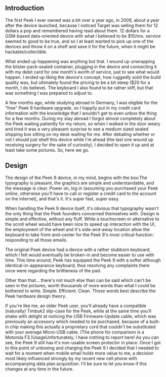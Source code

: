 ## Introduction

The first Peek I ever owned was a bit over a year ago, in 2009, about a year after the device launched, because I noticed Target was selling them for 12 dollars a pop and remembered having read about them. 12 dollars for a GSM-based data-oriented device with what I believed to be $10/mo. service seemed to good to be true, and so I at least wanted to pick up one of the devices and throw it on a shelf and save it for the future, when it might be hackable/collectible.

What ended up happening was anything but that. I wound up unwrapping the blister-pack-sealed container, plugging in the device and connecting it with my debit card for one month's worth of service, just to see what would happen. I ended up liking the device's concept, how ruggedly solid the build quality was, but ultimately found the pricing to be a bit steep ($20 for a month, I do believe). The keyboard I also found to be rather stiff, but that was something I was prepared to adjust to.

A few months ago, while studying abroad in Germany, I was eligible for the "free" Peek 9 hardware upgrade, so I happily put in my credit card information with the knowledge that I wouldn't get to even unbox the thing for a few months. During my stay abroad I forgot almost completely about the Peek waiting patiently for my return, so when I walked in the door weary and tired it was a very pleasant surprise to see a medium sized sealed shipping box sitting on my desk waiting for me. After debating whether or not I should just shelf this device while I'm ahead (the last one wound up receiving surgery for the sake of curiosity), I decided to open it up and at least take some pictures. So, here we go.

## Design

The design of the Peek 9 device, in my mind, begins with the box:The typography is pleasant, the graphics are simple and understandable, and the message is clear. Power on, log in (assuming you purchased your Peek online, otherwise you'll have to call or register a credit card to the account on the internet), and that's it. It's super fast, super easy.

When handling the Peek 9 device itself, it's obvious that typography wasn't the only thing that the Peek founders concerned themselves with. Design is simple and effective, without any fluff. While a touchscreen or alternative to the scroll wheel would have been nice to speed up interaction with the UI, the employment of the wheel and it's side-and-away location allow the keyboard to take front-and-center for the Peek 9's most critical function: responding to all those emails.

The original Peek device had a device with a rather stubborn keyboard, which I felt would eventually be broken-in and become easier to use with time. This time around, Peek has equipped the Peek 9 with a softer although identical-in-appearance keyboard, thus resolving any complaints there once were regarding the brittleness of the pad.

Other than that... there's not much else than can be said which can't be seen in the pictures, worth thousands of more words than what I could be bothered to write. Simple. Efficient. Clean. Those words best describe the Peek hardware design theory.

If you're like me, an older Peek user, you'll already have a compatible (naturally) Timbuk2 slip-case for the Peek, while at the same time you'll shake with delight at noticing the USB Firmware-Update cable, which was previously an accessory which needed to be purchased, because of a built-in chip making this actually a proprietary cord that couldn't be substituted with your average Micro-USB cable. (The phone for comparison is a Motorola F3.)UsageUnfortunately, I have nothing to report here! As you can see, the Peek 9 still has it's non-usable screen protector in place. Once I got to this point of unboxing and charging the Peek 9 I decided that I needed to wait for a moment when mobile email holds more value to me, a decision most likely influenced strongly by my recent new cell phone with accompanying data plan acquisition. I'll be sure to let you know if this changes at any time in the future.